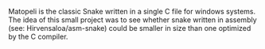 Matopeli is the classic Snake written in a single C file for windows systems.
The idea of this small project was to see whether snake written in assembly (see: Hirvensaloa/asm-snake) could be smaller in size than one optimized by the C compiler.
